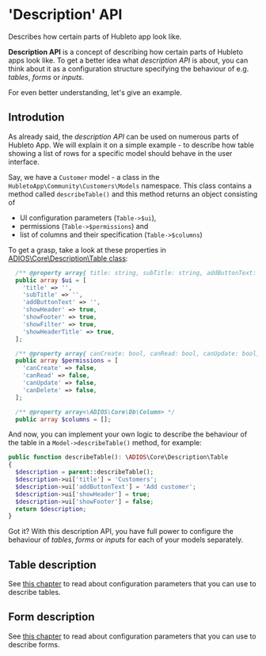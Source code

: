 # 'Description' API

Describes how certain parts of Hubleto app look like.

**Description API** is a concept of describing how certain parts of Hubleto apps look like. To get a better idea what *description API* is about, you can think about it as a configuration structure specifying the behaviour of e.g. *tables*, *forms* or *inputs*.

For even better understanding, let's give an example.

## Introdution

As already said, the *description API* can be used on numerous parts of Hubleto App. We will explain it on a simple example - to describe how table showing a list of rows for a specific model should behave in the user interface.

Say, we have a `Customer` model - a class in the `HubletoApp\Community\Customers\Models` namespace. This class contains a method called `describeTable()` and this method returns an object consisting of

  * UI configuration parameters (`Table->$ui`),
  * permissions (`Table->$permissions`) and
  * list of columns and their specification (`Table->$columns`)

To get a grasp, take a look at these properties in [ADIOS\Core\Description\Table class](https://github.com/wai-blue/adios/blob/main/src/Core/Description/Table.php):

```php
  /** @property array{ title: string, subTitle: string, addButtonText: string, showHeader: bool, showFooter: bool, showFilter: bool, showHeaderTitle: bool } */
  public array $ui = [
    'title' => '',
    'subTitle' => '',
    'addButtonText' => '',
    'showHeader' => true,
    'showFooter' => true,
    'showFilter' => true,
    'showHeaderTitle' => true,
  ];

  /** @property array{ canCreate: bool, canRead: bool, canUpdate: bool, canDelete: bool } */
  public array $permissions = [
    'canCreate' => false,
    'canRead' => false,
    'canUpdate' => false,
    'canDelete' => false,
  ];

  /** @property array<\ADIOS\Core\Db\Column> */
  public array $columns = [];
```

And now, you can implement your own logic to describe the behaviour of the table in a `Model->describeTable()` method, for example:

```php
public function describeTable(): \ADIOS\Core\Description\Table
{
  $description = parent::describeTable();
  $description->ui['title'] = 'Customers';
  $description->ui['addButtonText'] = 'Add customer';
  $description->ui['showHeader'] = true;
  $description->ui['showFooter'] = false;
  return $description;
}
```

Got it? With this description API, you have full power to configure the behaviour of *tables*, *forms* or *inputs* for each of your models separately.

## Table description

See [this chapter](description-api/table) to read about configuration parameters that you can use to describe tables.

## Form description

See [this chapter](description-api/form) to read about configuration parameters that you can use to describe forms.
